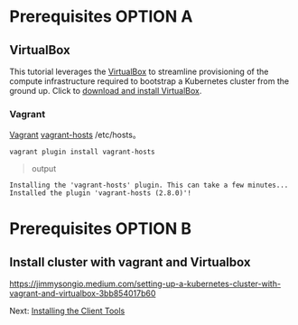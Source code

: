 # Prerequisites OPTION A 


## VirtualBox

This tutorial leverages the [VirtualBox](https://www.virtualbox.org/) to streamline provisioning of the compute infrastructure required to bootstrap a Kubernetes cluster from the ground up. Click to [download and install VirtualBox](https://www.virtualbox.org/wiki/Downloads).

### Vagrant

[Vagrant](https://www.vagrantup.com/) 
[vagrant-hosts](https://github.com/oscar-stack/vagrant-hosts) /etc/hosts。

```
vagrant plugin install vagrant-hosts
```

> output

```
Installing the 'vagrant-hosts' plugin. This can take a few minutes...
Installed the plugin 'vagrant-hosts (2.8.0)'!
```

# Prerequisites OPTION B 

## Install cluster with vagrant and Virtualbox

https://jimmysongio.medium.com/setting-up-a-kubernetes-cluster-with-vagrant-and-virtualbox-3bb854017b60



Next: [Installing the Client Tools](02-client-tools.md)

